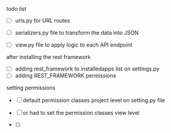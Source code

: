 todo list 

- [ ] urls.py for URL routes
- [ ] serializers.py file to transform the data into JSON
- [ ] view.py file to apply logic to each API endpoint


after installing the rest framework 

- [ ] adding rest_framework to installedapps list on settings.py 
- [ ] adding REST_FRAMEWORK permissions

setting permissions 

- [ ] default permission classes project level on setting.py file 
- [ ] or had to set the permission classes view level 

- [ ] 

